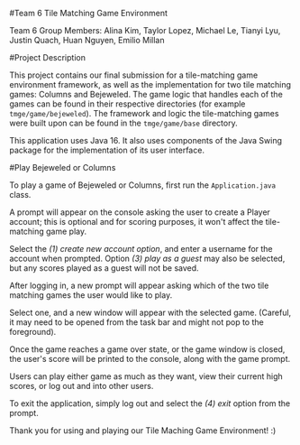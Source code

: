 #Team 6 Tile Matching Game Environment

Team 6 Group Members: Alina Kim, Taylor Lopez, Michael Le, Tianyi Lyu, Justin Quach, Huan Nguyen, Emilio Millan

#Project Description

This project contains our final submission for a tile-matching game environment framework, as well as the implementation for two tile matching games: Columns and Bejeweled. The game logic that handles each of the games can be found in their respective directories (for example `tmge/game/bejeweled`). The framework and logic the tile-matching games were built upon can be found in the `tmge/game/base` directory. 

This application uses Java 16. It also uses components of the Java Swing package for the implementation of its user interface. 

#Play Bejeweled or Columns

To play a game of Bejeweled or Columns, first run the `Application.java` class.

A prompt will appear on the console asking the user to create a Player account; this is optional and for scoring purposes, it won't affect the tile-matching game play. 

Select the *(1) create new account option*, and enter a username for the account when prompted. Option *(3) play as a guest* may also be selected, but any scores played as a guest will not be saved. 

After logging in, a new prompt will appear asking which of the two tile matching games the user would like to play. 

Select one, and a new window will appear with the selected game. (Careful, it may need to be opened from the task bar and might not pop to the foreground). 

Once the game reaches a game over state, or the game window is closed, the user's score will be printed to the console, along with the game prompt. 

Users can play either game as much as they want, view their current high scores, or log out and into other users. 

To exit the application, simply log out and select the *(4) exit* option from the prompt. 

Thank you for using and playing our Tile Maching Game Environment! :) 